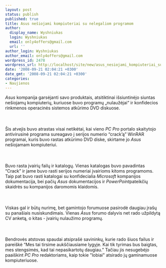 ```yaml
---
layout: post
status: publish
published: true
title: Asus nešiojami kompiuteriai su nelegaliom programom
author:
  display_name: Wyshniukas
  login: Wyshniukas
  email: only4offers@gmail.com
  url: ''
author_login: Wyshniukas
author_email: only4offers@gmail.com
wordpress_id: 2478
wordpress_url: http://localhost/site/new/asus_nesiojami_kompiuteriai_su_nelegaliom_programom/
date: '2008-09-21 02:04:21 +0300'
date_gmt: '2008-09-21 02:04:21 +0300'
categories:
- Naujienos
---
```

<p><i>Asus</i> kompanija garsėjanti savo produktais, atsitiktinai išsiuntinėjo siuntas nešiojamų kompiuterių, kuriuose buvo programų „nulaužėjai“ ir konfidecios rinkmenos operacinės sistemos atkūrimo DVD diskuose.<br />
<br><br />
<br>Šis atvejis buvo atrastas visai netikėtai, kai vieno <i>PC Pro</i> portalo skaitytojo antivirusinė programa sureagavo į serijos numerio “crack’ą” WinRAR programai, kuris buvo rastas atkūrimo DVD diske, skirtame jo <i>Asus</i> nešiojamam kompiuteriui.<br />
<br><br />
<br>Buvo rasta įvairių failų ir katalogų. Vienas katalogas buvo pavadintas “Crack” ir jame buvo rasti serijos numeriai įvairioms kitoms programoms. Taip pat buvo rasti katalogai su konfidecialia <i>Microsoft</i> kompanijos dokumentacija, bei pačių <i>Asus</i> dokumentacijos ir <i>PowerPoint</i>pateikčių skaidrės su kompanijos daromomis klaidomis.<br />
<br><br />
<br>Viskas gal ir būtų nurimę, bet gamintojo forumuose pasirodė daugiau įrašų su panašiais nusiskundimais. Vienas <i>Asus</i> forumo dalyvis net rado užpildytą CV anketą, o kitas - įvairių nulaužimo programų.<br />
<br><br />
<br>Bendrovės atstovas spaudai atsiprašė savininkų, kurie rado šiuos failus ir pareiškė “Mes tai tirsime aukščiausiame lygyje. Kai tik tyrimas bus baigtas, mes stengsimės, kad tai nepasikartotų daugiau.” Tačiau jis nesugebėjo paaiškint <i>PC Pro</i> redaktoriams, kaip tokie &quot;lobiai&quot; atsirado jų gaminamuose kompiuteriuose.<br />
<br><br />
<br><br />
<br></p>
